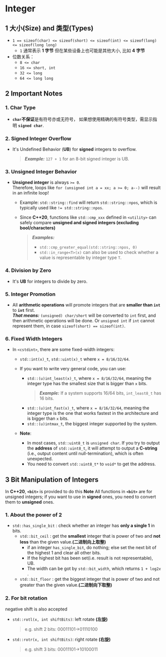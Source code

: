 # Integer

## 1 大小(Size) and 类型(Types)

- `1 == sizeof(char) <= sizeof(short) <= sizeof(int) <= sizeof(long) <= sizeof(long long)`
  - `1` 通常表示 **1 字节** 但在某些设备上也可能是其他大小, 比如 **4 字节**
- 位数关系：
  - `8 <= char`
  - `16 <= short, int`
  - `32 <= long`
  - `64 <= long long`

## 2 Important Notes

### 1. Char Type  

- **`char`不保证**是有符号亦或无符号， 如果想使用精确的有符号类型，需显示指明 **`signed char`**.

### 2. Signed Integer Overflow  

- It's Undefined Behavior (**UB**) for **signed** integers to overflow.  
     > ***Example:***
     `127 + 1` for an 8-bit signed integer is UB.

### 3. Unsigned Integer Behavior  

- **Unsigned integer** is always `>= 0`.  
     Therefore, loops like `for (unsigned int a = xx; a >= 0; a--)` will result in an infinite loop!  
  - Example: `std::string::find` will return `std::string::npos`, which is typically used like `!= std::string::npos`.

  - Since **C++20**, functions like `std::cmp_xxx` defined in `<utility>` can safely compare **unsigned and signed integers (excluding bool/characters)**  
     > ***Examples:***
     > - `std::cmp_greater_equal(std::string::npos, 0)`
     > - `std::in_range<T>(x)` can also be used to check whether a value is representable by integer type `T`.

### 4. Division by Zero  

- It's **UB** for integers to divide by zero.

### 5. Integer Promotion  

- All **arithmetic operations** will promote integers that are **smaller than `int`** to **`int`** first.  
     ***That means:***
     `(unsigned) char/short` will be converted to `int` first, and then arithmetic operations will be done. Or `unsigned int` if `int` cannot represent them, in case `sizeof(short) == sizeof(int)`.

### 6. Fixed Width Integers  

- In `<cstdint>`, there are some fixed-width integers:
  - `std::int(x)_t`, `std::uint(x)_t` where `x = 8/16/32/64`.

  - If you want to write very general code, you can use:
    - `std::(u)int_least(x)_t`, where `x = 8/16/32/64`, meaning the integer type has the smallest size that is bigger than `x` bits.  
        > ***Example:***
        If a system supports 16/64 bits, `int_least8_t` has 16 bits.
    - `std::(u)int_fast(x)_t`, where `x = 8/16/32/64`, meaning the integer type is the one that works fastest in the architecture and is bigger than `x` bits.
    - `std::(u)intmax_t`, the biggest integer supported by the system.  
  - **Note**:  
    - In most cases, `std::uint8_t` is `unsigned char`. If you try to output the **address** of `std::uint8_t`, it will attempt to output a **C-string** (i.e., output content until null-termination), which is often unexpected.
    - You need to convert `std::uint8_t*` to `void*` to get the address.

## 3 Bit Manipulation of Integers

In **C++20**, **`<bit>`** is provided to do this
**Note**
All functions in **`<bit>`** are for unsigned integers;
if you want to use in **signed** ones, you need to convert them to **unsigned** ones.

### 1. About the power of 2

- `std::has_single_bit` : check whether an integer has **only a single 1** in bits.
  - `std::bit_ceil` : get the **smallest** integer that is power of two and **not less** than the given value.**(二进制向上取整)**
    - if an integer `has_single_bit`, do nothing; else set the next bit of the highest 1 and clear all other bits.
    - If the highest bit has been set(i.e. result is not representable), UB.
    - The width can be got by `std::bit_width`, which returns `1 + log2𝑥` .
  - `std::bit_floor` : get the biggest integer that is power of two and not greater than the given value.**(二进制向下取整)**

### 2. For bit rotation

negative shift is also accepted

- `std::rotl(x, int shiftBits)`: left rotate **(左旋)**
  > e.g. shift 2 bits: 00011101->01110100
- `std::rotr(x, int shiftBits)`: right rotate **(右旋)**
  > e.g. shift 3 bits: 00011101->10100011
